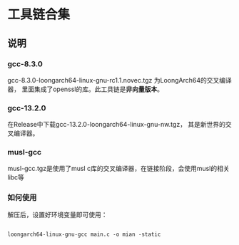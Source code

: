 # 工具链合集


## 说明


### gcc-8.3.0
gcc-8.3.0-loongarch64-linux-gnu-rc1.1.novec.tgz 为LoongArch64的交叉编译器，
里面集成了openssl的库。此工具链是**非向量版本**。


### gcc-13.2.0
在Release中下载gcc-13.2.0-loongarch64-linux-gnu-nw.tgz， 其是新世界的交叉编译器。


### musl-gcc
musl-gcc.tgz是使用了musl c库的交叉编译器，在链接阶段，会使用musl的相关libc等


### 如何使用
解压后，设置好环境变量即可使用：


```shell

loongarch64-linux-gnu-gcc main.c -o mian -static

```







